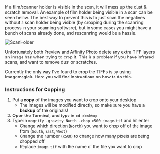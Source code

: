 If a film/scanner holder is visible in the scan, it will mess up the dust & scratch removal. An example of film holder being visible in a scan can be seen below.
The best way to prevent this is to just scan the negatives without a scan holder being visible (by cropping during the scanning process in your scanning software), but in some cases you might have a bunch of scans already done, and rescanning would be a hassle.

![ScanHolder](https://user-images.githubusercontent.com/67801159/149269398-69027f9b-a97b-491a-a138-9f81a8769db5.jpg)

Unfortunately both Preview and Affinity Photo delete any extra TIFF layers an image has when trying to crop it. This is a problem if you have infrared scans, and want to remove dust or scratches.

Currently the only way I've found to crop the TIFFs is by using Imagemagick. Here you will find instructions on how to do this.

### Instructions for Copping

1. Put a **copy** of the images you want to crop onto your desktop
	- The images will be modified directly, so make sure you have a **backup** of the originals!
2. Open the Terminal, and type in `cd desktop`
3. Type in `mogrify -gravity North -chop x500 image.tif` and hit enter
	- Change which direction (`North`) you want to chop off of the image from (`South`,  `East`, `West`)
	- Change the number (`x500`) to change how many pixels are being chopped off
	- Replace `image.tif` with the name of the file you want to crop

